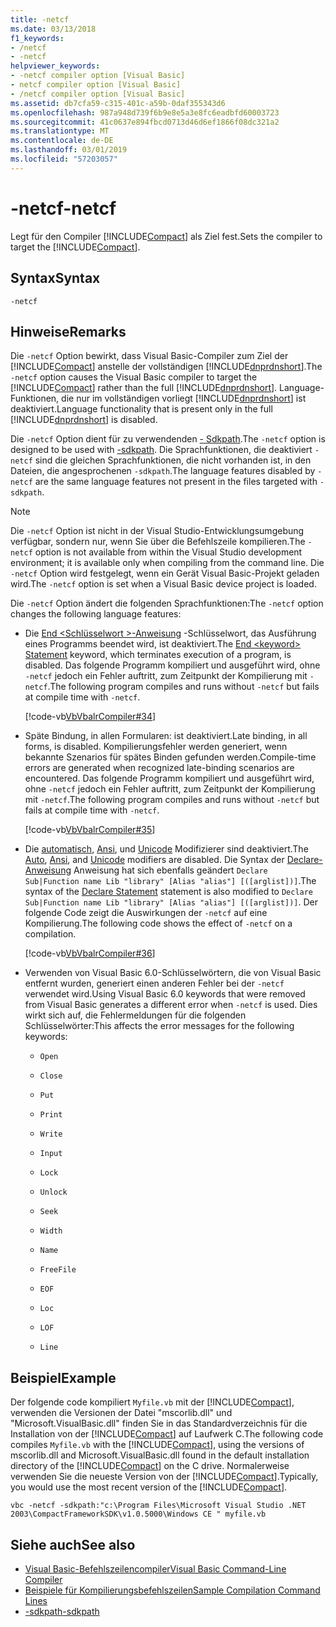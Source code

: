 ```yaml
---
title: -netcf
ms.date: 03/13/2018
f1_keywords:
- /netcf
- -netcf
helpviewer_keywords:
- -netcf compiler option [Visual Basic]
- netcf compiler option [Visual Basic]
- /netcf compiler option [Visual Basic]
ms.assetid: db7cfa59-c315-401c-a59b-0daf355343d6
ms.openlocfilehash: 987a948d739f6b9e8e5a3e8fc6eadbfd60003723
ms.sourcegitcommit: 41c0637e894fbcd0713d46d6ef1866f08dc321a2
ms.translationtype: MT
ms.contentlocale: de-DE
ms.lasthandoff: 03/01/2019
ms.locfileid: "57203057"
---
```

# <a name="-netcf"></a><span data-ttu-id="ed4d8-102">-netcf</span><span class="sxs-lookup"><span data-stu-id="ed4d8-102">-netcf</span></span>
<span data-ttu-id="ed4d8-103">Legt für den Compiler [!INCLUDE[Compact](~/includes/compact-md.md)] als Ziel fest.</span><span class="sxs-lookup"><span data-stu-id="ed4d8-103">Sets the compiler to target the [!INCLUDE[Compact](~/includes/compact-md.md)].</span></span>  
  
## <a name="syntax"></a><span data-ttu-id="ed4d8-104">Syntax</span><span class="sxs-lookup"><span data-stu-id="ed4d8-104">Syntax</span></span>  
  
```  
-netcf  
```  
  
## <a name="remarks"></a><span data-ttu-id="ed4d8-105">Hinweise</span><span class="sxs-lookup"><span data-stu-id="ed4d8-105">Remarks</span></span>  
 <span data-ttu-id="ed4d8-106">Die `-netcf` Option bewirkt, dass Visual Basic-Compiler zum Ziel der [!INCLUDE[Compact](~/includes/compact-md.md)] anstelle der vollständigen [!INCLUDE[dnprdnshort](~/includes/dnprdnshort-md.md)].</span><span class="sxs-lookup"><span data-stu-id="ed4d8-106">The `-netcf` option causes the Visual Basic compiler to target the [!INCLUDE[Compact](~/includes/compact-md.md)] rather than the full [!INCLUDE[dnprdnshort](~/includes/dnprdnshort-md.md)].</span></span> <span data-ttu-id="ed4d8-107">Language-Funktionen, die nur im vollständigen vorliegt [!INCLUDE[dnprdnshort](~/includes/dnprdnshort-md.md)] ist deaktiviert.</span><span class="sxs-lookup"><span data-stu-id="ed4d8-107">Language functionality that is present only in the full [!INCLUDE[dnprdnshort](~/includes/dnprdnshort-md.md)] is disabled.</span></span>  
  
 <span data-ttu-id="ed4d8-108">Die `-netcf` Option dient für zu verwendenden [- Sdkpath](../../../visual-basic/reference/command-line-compiler/sdkpath.md).</span><span class="sxs-lookup"><span data-stu-id="ed4d8-108">The `-netcf` option is designed to be used with [-sdkpath](../../../visual-basic/reference/command-line-compiler/sdkpath.md).</span></span> <span data-ttu-id="ed4d8-109">Die Sprachfunktionen, die deaktiviert `-netcf` sind die gleichen Sprachfunktionen, die nicht vorhanden ist, in den Dateien, die angesprochenen `-sdkpath`.</span><span class="sxs-lookup"><span data-stu-id="ed4d8-109">The language features disabled by `-netcf` are the same language features not present in the files targeted with `-sdkpath`.</span></span>  
  
> [!NOTE]
>  <span data-ttu-id="ed4d8-110">Die `-netcf` Option ist nicht in der Visual Studio-Entwicklungsumgebung verfügbar, sondern nur, wenn Sie über die Befehlszeile kompilieren.</span><span class="sxs-lookup"><span data-stu-id="ed4d8-110">The `-netcf` option is not available from within the Visual Studio development environment; it is available only when compiling from the command line.</span></span> <span data-ttu-id="ed4d8-111">Die `-netcf` Option wird festgelegt, wenn ein Gerät Visual Basic-Projekt geladen wird.</span><span class="sxs-lookup"><span data-stu-id="ed4d8-111">The `-netcf` option is set when a Visual Basic device project is loaded.</span></span>  
  
 <span data-ttu-id="ed4d8-112">Die `-netcf` Option ändert die folgenden Sprachfunktionen:</span><span class="sxs-lookup"><span data-stu-id="ed4d8-112">The `-netcf` option changes the following language features:</span></span>  
  
-   <span data-ttu-id="ed4d8-113">Die [End \<Schlüsselwort >-Anweisung](../../../visual-basic/language-reference/statements/end-keyword-statement.md) -Schlüsselwort, das Ausführung eines Programms beendet wird, ist deaktiviert.</span><span class="sxs-lookup"><span data-stu-id="ed4d8-113">The [End \<keyword> Statement](../../../visual-basic/language-reference/statements/end-keyword-statement.md) keyword, which terminates execution of a program, is disabled.</span></span> <span data-ttu-id="ed4d8-114">Das folgende Programm kompiliert und ausgeführt wird, ohne `-netcf` jedoch ein Fehler auftritt, zum Zeitpunkt der Kompilierung mit `-netcf`.</span><span class="sxs-lookup"><span data-stu-id="ed4d8-114">The following program compiles and runs without `-netcf` but fails at compile time with `-netcf`.</span></span>  
  
     [!code-vb[VbVbalrCompiler#34](~/samples/snippets/visualbasic/VS_Snippets_VBCSharp/VbVbalrCompiler/VB/netcf.vb#34)]  
  
-   <span data-ttu-id="ed4d8-115">Späte Bindung, in allen Formularen: ist deaktiviert.</span><span class="sxs-lookup"><span data-stu-id="ed4d8-115">Late binding, in all forms, is disabled.</span></span> <span data-ttu-id="ed4d8-116">Kompilierungsfehler werden generiert, wenn bekannte Szenarios für spätes Binden gefunden werden.</span><span class="sxs-lookup"><span data-stu-id="ed4d8-116">Compile-time errors are generated when recognized late-binding scenarios are encountered.</span></span> <span data-ttu-id="ed4d8-117">Das folgende Programm kompiliert und ausgeführt wird, ohne `-netcf` jedoch ein Fehler auftritt, zum Zeitpunkt der Kompilierung mit `-netcf`.</span><span class="sxs-lookup"><span data-stu-id="ed4d8-117">The following program compiles and runs without `-netcf` but fails at compile time with `-netcf`.</span></span>  
  
     [!code-vb[VbVbalrCompiler#35](~/samples/snippets/visualbasic/VS_Snippets_VBCSharp/VbVbalrCompiler/VB/OptionStrictOff.vb#35)]  
  
-   <span data-ttu-id="ed4d8-118">Die [automatisch](../../../visual-basic/language-reference/modifiers/auto.md), [Ansi](../../../visual-basic/language-reference/modifiers/ansi.md), und [Unicode](../../../visual-basic/language-reference/modifiers/unicode.md) Modifizierer sind deaktiviert.</span><span class="sxs-lookup"><span data-stu-id="ed4d8-118">The [Auto](../../../visual-basic/language-reference/modifiers/auto.md), [Ansi](../../../visual-basic/language-reference/modifiers/ansi.md), and [Unicode](../../../visual-basic/language-reference/modifiers/unicode.md) modifiers are disabled.</span></span> <span data-ttu-id="ed4d8-119">Die Syntax der [Declare-Anweisung](../../../visual-basic/language-reference/statements/declare-statement.md) Anweisung hat sich ebenfalls geändert `Declare Sub|Function name Lib "library" [Alias "alias"] [([arglist])]`.</span><span class="sxs-lookup"><span data-stu-id="ed4d8-119">The syntax of the [Declare Statement](../../../visual-basic/language-reference/statements/declare-statement.md) statement is also modified to `Declare Sub|Function name Lib "library" [Alias "alias"] [([arglist])]`.</span></span> <span data-ttu-id="ed4d8-120">Der folgende Code zeigt die Auswirkungen der `-netcf` auf eine Kompilierung.</span><span class="sxs-lookup"><span data-stu-id="ed4d8-120">The following code shows the effect of `-netcf` on a compilation.</span></span>  
  
     [!code-vb[VbVbalrCompiler#36](~/samples/snippets/visualbasic/VS_Snippets_VBCSharp/VbVbalrCompiler/VB/OptionStrictOff.vb#36)]  
  
-   <span data-ttu-id="ed4d8-121">Verwenden von Visual Basic 6.0-Schlüsselwörtern, die von Visual Basic entfernt wurden, generiert einen anderen Fehler bei der `-netcf` verwendet wird.</span><span class="sxs-lookup"><span data-stu-id="ed4d8-121">Using Visual Basic 6.0 keywords that were removed from Visual Basic generates a different error when `-netcf` is used.</span></span> <span data-ttu-id="ed4d8-122">Dies wirkt sich auf, die Fehlermeldungen für die folgenden Schlüsselwörter:</span><span class="sxs-lookup"><span data-stu-id="ed4d8-122">This affects the error messages for the following keywords:</span></span>  
  
    -   `Open`  
  
    -   `Close`  
  
    -   `Put`  
  
    -   `Print`  
  
    -   `Write`  
  
    -   `Input`  
  
    -   `Lock`  
  
    -   `Unlock`  
  
    -   `Seek`  
  
    -   `Width`  
  
    -   `Name`  
  
    -   `FreeFile`  
  
    -   `EOF`  
  
    -   `Loc`  
  
    -   `LOF`  
  
    -   `Line`  
  
## <a name="example"></a><span data-ttu-id="ed4d8-123">Beispiel</span><span class="sxs-lookup"><span data-stu-id="ed4d8-123">Example</span></span>  
 <span data-ttu-id="ed4d8-124">Der folgende code kompiliert `Myfile.vb` mit der [!INCLUDE[Compact](~/includes/compact-md.md)], verwenden die Versionen der Datei "mscorlib.dll" und "Microsoft.VisualBasic.dll" finden Sie in das Standardverzeichnis für die Installation von der [!INCLUDE[Compact](~/includes/compact-md.md)] auf Laufwerk C.</span><span class="sxs-lookup"><span data-stu-id="ed4d8-124">The following code compiles `Myfile.vb` with the [!INCLUDE[Compact](~/includes/compact-md.md)], using the versions of mscorlib.dll and Microsoft.VisualBasic.dll found in the default installation directory of the [!INCLUDE[Compact](~/includes/compact-md.md)] on the C drive.</span></span> <span data-ttu-id="ed4d8-125">Normalerweise verwenden Sie die neueste Version von der [!INCLUDE[Compact](~/includes/compact-md.md)].</span><span class="sxs-lookup"><span data-stu-id="ed4d8-125">Typically, you would use the most recent version of the [!INCLUDE[Compact](~/includes/compact-md.md)].</span></span>  
  
```console  
vbc -netcf -sdkpath:"c:\Program Files\Microsoft Visual Studio .NET 2003\CompactFrameworkSDK\v1.0.5000\Windows CE " myfile.vb  
```  
  
## <a name="see-also"></a><span data-ttu-id="ed4d8-126">Siehe auch</span><span class="sxs-lookup"><span data-stu-id="ed4d8-126">See also</span></span>
- [<span data-ttu-id="ed4d8-127">Visual Basic-Befehlszeilencompiler</span><span class="sxs-lookup"><span data-stu-id="ed4d8-127">Visual Basic Command-Line Compiler</span></span>](../../../visual-basic/reference/command-line-compiler/index.md)
- [<span data-ttu-id="ed4d8-128">Beispiele für Kompilierungsbefehlszeilen</span><span class="sxs-lookup"><span data-stu-id="ed4d8-128">Sample Compilation Command Lines</span></span>](../../../visual-basic/reference/command-line-compiler/sample-compilation-command-lines.md)
- [<span data-ttu-id="ed4d8-129">-sdkpath</span><span class="sxs-lookup"><span data-stu-id="ed4d8-129">-sdkpath</span></span>](../../../visual-basic/reference/command-line-compiler/sdkpath.md)

